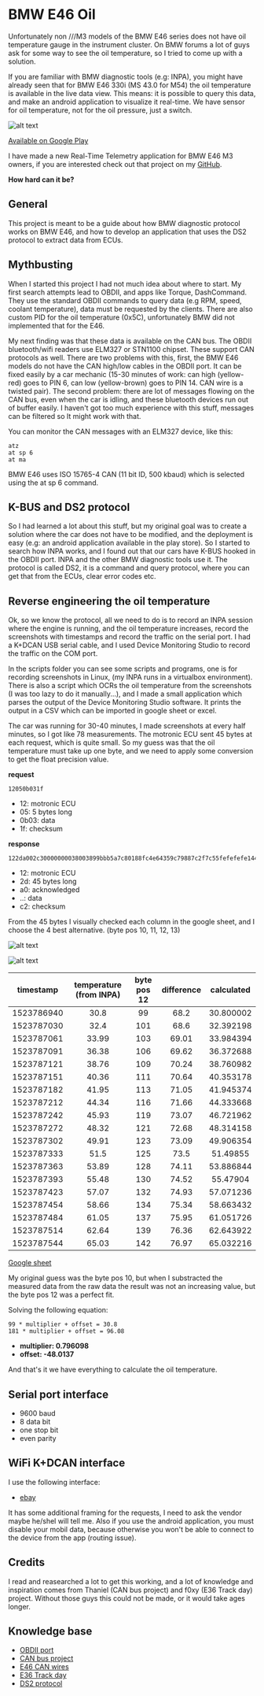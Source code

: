 # BMW E46 Oil

Unfortunately non ///M3 models of the BMW E46 series does not have oil temperature gauge
in the instrument cluster. On BMW forums a lot of guys ask for some way to see the
oil temperature, so I tried to come up with a solution.

If you are familiar with BMW diagnostic tools (e.g: INPA), you might have already
seen that for BMW E46 330i (MS 43.0 for M54) the oil temperature is available in the
live data view.
This means: it is possible to query this data, and make an android application
to visualize it real-time. We have sensor for oil temperature, not for the oil
pressure, just a switch.

![alt text](scripts/oilpics/1523787182.png?raw=true "INPA screenshot")

<a href="https://play.google.com/store/apps/details?id=com.tomicooler.bmw.e46oil">Available on Google Play</a>

I have made a new Real-Time Telemetry application for BMW E46 M3 owners, if you are interested check out that project
on my <a href="https://github.com/tomicooler/E46Track">GitHub</a>.

**How hard can it be?**

## General

This project is meant to be a guide about how BMW diagnostic protocol works on BMW E46,
and how to develop an application that uses the DS2 protocol to extract data from ECUs.

## Mythbusting

When I started this project I had not much idea about where to start. My first search
attempts lead to OBDII, and apps like Torque, DashCommand. They use the standard OBDII commands
to query data (e.g RPM, speed, coolant temperature), data must be requested by the clients.
There are also custom PID for the oil temperature (0x5C), unfortunately BMW did not implemented
that for the E46.

My next finding was that these data is available on the CAN bus. The OBDII bluetooth/wifi readers
use ELM327 or STN1100 chipset. These support CAN protocols as well.
There are two problems with this, first, the BMW E46 models do not have the CAN high/low cables in the
OBDII port. It can be fixed easily by a car mechanic (15-30 minutes of work: can high (yellow-red) goes to PIN 6,
can low (yellow-brown) goes to PIN 14. CAN wire is a twisted pair).
The second problem: there are lot of messages flowing on the CAN bus, even when the
car is idling, and these bluetooth devices run out of buffer easily. I haven't got too much experience
with this stuff, messages can be filtered so It might work with that.

You can monitor the CAN messages with an ELM327 device, like this:
```
atz
at sp 6
at ma
```

BMW E46 uses ISO 15765-4 CAN (11 bit ID, 500 kbaud) which is selected using the at sp 6 command.

## K-BUS and DS2 protocol

So I had learned a lot about this stuff, but my original goal was to create a solution where the car does not have
to be modified, and the deployment is easy (e.g: an android application available in the play store).
So I started to search how INPA works, and I found out that our cars have K-BUS hooked in the OBDII port.
INPA and the other BMW diagnostic tools use it. The protocol is called DS2, it is a command and query protocol,
where you can get that from the ECUs, clear error codes etc.

## Reverse engineering the oil temperature

Ok, so we know the protocol, all we need to do is to record an INPA session where the engine is running,
and the oil temperature increases, record the screenshots with timestamps and record the traffic on the
serial port. I had a K+DCAN USB serial cable, and I used Device Monitoring Studio to record the traffic
on the COM port.

In the scripts folder you can see some scripts and programs, one is for recording screenshots in Linux,
(my INPA runs in a virtualbox environment). There is also a script which OCRs the oil temperature from
the screenshots (I was too lazy to do it manually...), and I made a small application which parses the
output of the Device Monitoring Studio software. It prints the output in a CSV which can be imported in
google sheet or excel.

The car was running for 30-40 minutes, I made screenshots at every half minutes, so I got like 78 measurements.
The motronic ECU sent 45 bytes at each request, which is quite small. So my guess was that the oil temperature
must take up one byte, and we need to apply some conversion to get the float precision value.

**request**
```
12050b031f
```

 - 12: motronic ECU
 - 05: 5 bytes long
 - 0b03: data
 - 1f: checksum

**response**
```
122da002c30000000038003899bbb5a7c80188fc4e64359c79887c2f7c55fefefefe1447097605050d2e9086c2
```

 - 12: motronic ECU
 - 2d: 45 bytes long
 - a0: acknowledged
 - ..: data
 - c2: checksum

From the 45 bytes I visually checked each column in the google sheet, and I choose the
4 best alternative. (byte pos 10, 11, 12, 13)


![alt text](scripts/temp-inpa.png?raw=true "Actual oil temperature (screenshots)")

![alt text](scripts/raw-data.png?raw=true "Raw data from INPA")


|timestamp   | temperature (from INPA) | byte pos 12 | difference | calculated |
| :--------: | :---------------------: | :---------: | :--------: | :--------: |
| 1523786940 | 30.8	                   | 99          | 68.2       | 30.800002  |
| 1523787030 | 32.4	                   | 101         | 68.6	      | 32.392198 |
| 1523787061 | 33.99	               | 103         | 69.01      |	33.984394 |
| 1523787091 | 36.38	               | 106         | 69.62      |	36.372688 |
| 1523787121 | 38.76	               | 109         | 70.24      |	38.760982 |
| 1523787151 | 40.36	               | 111         | 70.64      |	40.353178 |
| 1523787182 | 41.95	               | 113         | 71.05      |	41.945374 |
| 1523787212 | 44.34	               | 116         | 71.66      |	44.333668 |
| 1523787242 | 45.93	               | 119         | 73.07      |	46.721962 |
| 1523787272 | 48.32	               | 121         | 72.68      |	48.314158 |
| 1523787302 | 49.91	               | 123         | 73.09      |	49.906354 |
| 1523787333 | 51.5	                   | 125         | 73.5       | 51.49855 |
| 1523787363 | 53.89	               | 128         | 74.11      |	53.886844 |
| 1523787393 | 55.48	               | 130         | 74.52      |	55.47904 |
| 1523787423 | 57.07	               | 132         | 74.93      |	57.071236 |
| 1523787454 | 58.66	               | 134         | 75.34      |	58.663432 |
| 1523787484 | 61.05	               | 137         | 75.95      |	61.051726 |
| 1523787514 | 62.64	               | 139         | 76.36      |	62.643922 |
| 1523787544 | 65.03	               | 142         | 76.97      |	65.032216 |


[Google sheet](https://drive.google.com/open?id=1seDWL7pUR_3i3hBAskou56WUeok1vXNB)

My original guess was the byte pos 10, but when I substracted the measured data from the raw data the
result was not an increasing value, but the byte pos 12 was a perfect fit.

Solving the following equation:
```
99 * multiplier + offset = 30.8
181 * multiplier + offset = 96.08
```

 - **multiplier: 0.796098**
 - **offset: -48.0137**

And that's it we have everything to calculate the oil temperature.

## Serial port interface

 - 9600 baud
 - 8 data bit
 - one stop bit
 - even parity

## WiFi K+DCAN interface

I use the following interface:

 - [ebay](https://www.ebay.com/usr/catastefy)

It has some additional framing for the requests, I need to ask the vendor maybe he/shel will tell me.
Also if you use the android application, you must disable your mobil data, because otherwise you
won't be able to connect to the device from the app (routing issue).

## Credits

I read and reasearched a lot to get this working, and a lot of knowledge and inspiration comes from
Thaniel (CAN bus project) and f0xy (E36 Track day) project. Without those guys this could not be made,
or it would take ages longer.

## Knowledge base

- [OBDII port](https://www.scantool.net/blog/which-obd-ii-protocol-is-supported-by-my-vehicle/)
- [CAN bus project](https://www.bimmerforums.com/forum/showthread.php?1887229-E46-Can-bus-project)
- [E46 CAN wires](https://wiki.autosportlabs.com/BMW_E46_CAN)
- [E36 Track day](https://www.cliosport.net/threads/e36-track-day-hack-m52-m54-3-0l-engine-build.717773/page-15#post-10524146)
- [DS2 protocol](http://markgardnergibson.com/BMW/protocol.html)